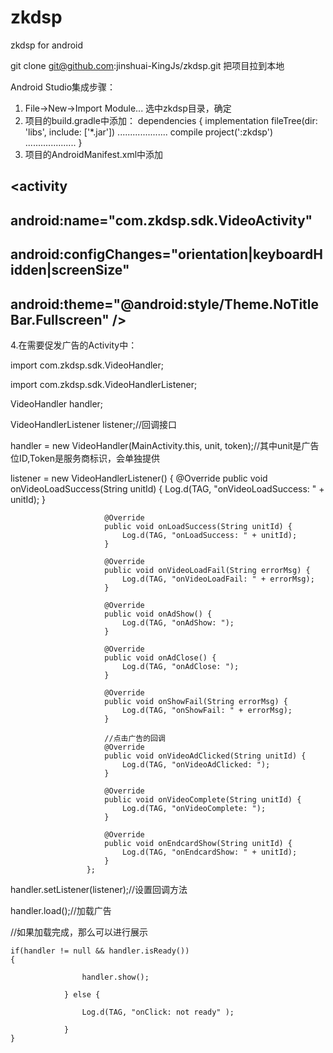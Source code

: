# zkdsp
zkdsp for android

git clone git@github.com:jinshuai-KingJs/zkdsp.git
把项目拉到本地

Android Studio集成步骤：
1. File->New->Import Module... 选中zkdsp目录，确定
2. 项目的build.gradle中添加：
dependencies {
    implementation fileTree(dir: 'libs', include: ['*.jar'])
    ....................
    compile project(':zkdsp')
    ....................
    }
3. 项目的AndroidManifest.xml中添加

##     <activity
##            android:name="com.zkdsp.sdk.VideoActivity"
##            android:configChanges="orientation|keyboardHidden|screenSize"
##            android:theme="@android:style/Theme.NoTitleBar.Fullscreen" />

4.在需要促发广告的Activity中：

 import com.zkdsp.sdk.VideoHandler;

 import com.zkdsp.sdk.VideoHandlerListener;

 VideoHandler handler;

 VideoHandlerListener listener;//回调接口

 handler = new VideoHandler(MainActivity.this, unit, token);//其中unit是广告位ID,Token是服务商标识，会单独提供

 listener = new VideoHandlerListener() {
                         @Override
                         public void onVideoLoadSuccess(String unitId) {
                             Log.d(TAG, "onVideoLoadSuccess: " + unitId);
                         }

                         @Override
                         public void onLoadSuccess(String unitId) {
                             Log.d(TAG, "onLoadSuccess: " + unitId);
                         }

                         @Override
                         public void onVideoLoadFail(String errorMsg) {
                             Log.d(TAG, "onVideoLoadFail: " + errorMsg);
                         }

                         @Override
                         public void onAdShow() {
                             Log.d(TAG, "onAdShow: ");
                         }

                         @Override
                         public void onAdClose() {
                             Log.d(TAG, "onAdClose: ");
                         }

                         @Override
                         public void onShowFail(String errorMsg) {
                             Log.d(TAG, "onShowFail: " + errorMsg);
                         }

                         //点击广告的回调
                         @Override
                         public void onVideoAdClicked(String unitId) {
                             Log.d(TAG, "onVideoAdClicked: ");
                         }

                         @Override
                         public void onVideoComplete(String unitId) {
                             Log.d(TAG, "onVideoComplete: ");
                         }

                         @Override
                         public void onEndcardShow(String unitId) {
                             Log.d(TAG, "onEndcardShow: " + unitId);
                         }
                     };
 handler.setListener(listener);//设置回调方法

 handler.load();//加载广告

//如果加载完成，那么可以进行展示

    if(handler != null && handler.isReady())
    {

                    handler.show();

                } else {

                    Log.d(TAG, "onClick: not ready" );

                }
    }



